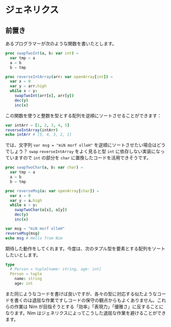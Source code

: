 # ジェネリクス

## 前置き

あるプログラマーが次のような関数を書いたとします。

```nim
proc swapTwoInt(a, b: var int) =
  var tmp = a
  a = b
  b = tmp

proc reverseIntArray(arr: var openArray[int]) =
  var x = 0
  var y = arr.high
  while x < y:
    swapTwoInt(arr[x], arr[y])
    dec(y)
    inc(x)
```

この関数を使うと整数を型とする配列を逆順にソートさせることができます：

```nim
var intArr = [1, 2, 3, 4, 5]
reverseIntArray(intArr)
echo intArr # [5, 4, 3, 2, 1]
```

では、文字列 `var msg = "miN morf olleH"` を逆順にソートさせたい場合はどうでしょう？ `swap` `reverseIntArray` をよく見ると型 `int` に依存しない実装になっていますので `int` の部分を `char` に置換したコードを活用できそうです。

```nim
proc swapTwoChar(a, b: var char) =
  var tmp = a
  a = b
  b = tmp

proc reverseMsg(a: var openArray[char]) =
  var x = 0
  var y = a.high
  while x < y:
    swapTwoChar(a[x], a[y])
    dec(y)
    inc(x)

var msg = "miN morf olleH"
reverseMsg(msg)
echo msg # Hello from Nim
```

期待した動作をしてくれます。今度は、次のタプル型を要素とする配列をソートしたいとします。

```nim
type
  # Person = tuple[name: string, age: int]
  Person = tuple
    name: string
    age: int
```

また同じようなコードを書けば良いですが、各々の型に対応する似たようなコードを書くのは退屈な作業ですしコードの保守の観点からもよくありません。これらの作業は Nim が目指そうとする「効率」「表現力」「優雅さ」に反することになります。Nim はジェネリクスによってこうした退屈な作業を避けることができます。

